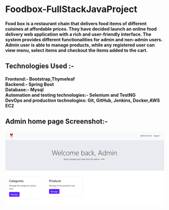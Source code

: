# Foodbox-FullStackJavaProject
<h4>Food box is a restaurant chain that delivers food items of different cuisines at affordable 
prices. They have decided launch an online food delivery web application with a rich and 
user-friendly interface. The system provides different functionalities for admin and non-admin 
users. Admin user is able to manage products, while any registered user can view menu, 
select items and checkout the items added to the cart.</h4>
<h2>Technologies Used :-</h2>
<h4>Frontend:- Bootstrap,Thymeleaf<br>
    Backend:- Spring Boot<br>
    Database:- Mysql<br>
    Automation and testing technologies:- Selenium and TestNG<br>
    DevOps and production technologies: Git, GitHub, Jenkins, Docker,AWS EC2</h4>
<h2>Admin home page Screenshot:-</h2>
<img src="Screenshot.png">
